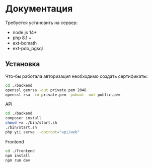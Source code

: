# Документация

Требуется установить на сервер:
- node.js 14+
- php 8.1 +
- ext-bcmath
- ext-pdo_pgsql


## Установка

Что-бы работала авторизация необходимо создать сертификаты:

```bash
cd ./backend
openssl genrsa -out private.pem 2048
openssl rsa -in private.pem -pubout -out public.pem
```

API

```sh
cd ./backend
composer install
chmod +x ./bin/start.sh
./bin/start.sh
php yii serve --docroot="api/web"
```

Frontend

```sh
cd ./frontend
npm install
npm run dev
```
